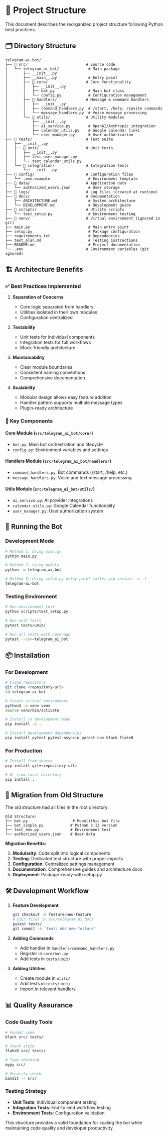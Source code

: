 # 📁 Project Structure

This document describes the reorganized project structure following Python best practices.

## 🗂️ Directory Structure

```
telegram-ai-bot/
├── 📁 src/                          # Source code
│   └── telegram_ai_bot/             # Main package
│       ├── __init__.py
│       ├── __main__.py              # Entry point
│       ├── 📁 core/                 # Core functionality
│       │   ├── __init__.py
│       │   ├── bot.py               # Main bot class
│       │   └── config.py            # Configuration management
│       ├── 📁 handlers/             # Message & command handlers
│       │   ├── __init__.py
│       │   ├── command_handlers.py  # /start, /help, /invite commands
│       │   └── message_handlers.py  # Voice message processing
│       └── 📁 utils/                # Utility modules
│           ├── __init__.py
│           ├── ai_service.py        # OpenAI/Anthropic integration
│           ├── calendar_utils.py    # Google Calendar links
│           └── user_manager.py      # User authorization
├── 📁 tests/                        # Test suite
│   ├── __init__.py
│   ├── 📁 unit/                     # Unit tests
│   │   ├── __init__.py
│   │   ├── test_user_manager.py
│   │   └── test_calendar_utils.py
│   └── 📁 integration/              # Integration tests
│       └── __init__.py
├── 📁 config/                       # Configuration files
│   └── .env.example                 # Environment template
├── 📁 data/                         # Application data
│   └── authorized_users.json        # User storage
├── 📁 logs/                         # Log files (created at runtime)
├── 📁 docs/                         # Documentation
│   ├── ARCHITECTURE.md              # System architecture
│   └── DEVELOPMENT.md               # Development guide
├── 📁 scripts/                      # Utility scripts
│   └── test_setup.py                # Environment testing
├── 📁 venv/                         # Virtual environment (ignored in git)
├── main.py                          # Main entry point
├── setup.py                         # Package configuration
├── requirements.txt                 # Dependencies
├── test_plan.md                     # Testing instructions
├── README.md                        # Project documentation
└── .env                            # Environment variables (git ignored)
```

## 🏗️ Architecture Benefits

### ✅ **Best Practices Implemented**

1. **Separation of Concerns**
   - Core logic separated from handlers
   - Utilities isolated in their own modules
   - Configuration centralized

2. **Testability**
   - Unit tests for individual components
   - Integration tests for full workflows
   - Mock-friendly architecture

3. **Maintainability**
   - Clear module boundaries
   - Consistent naming conventions
   - Comprehensive documentation

4. **Scalability**
   - Modular design allows easy feature addition
   - Handler pattern supports multiple message types
   - Plugin-ready architecture

### 🔧 **Key Components**

#### **Core Module** (`src/telegram_ai_bot/core/`)
- `bot.py`: Main bot orchestration and lifecycle
- `config.py`: Environment variables and settings

#### **Handlers Module** (`src/telegram_ai_bot/handlers/`)
- `command_handlers.py`: Bot commands (/start, /help, etc.)
- `message_handlers.py`: Voice and text message processing

#### **Utils Module** (`src/telegram_ai_bot/utils/`)
- `ai_service.py`: AI provider integrations
- `calendar_utils.py`: Google Calendar functionality
- `user_manager.py`: User authorization system

## 🚀 **Running the Bot**

### **Development Mode**
```bash
# Method 1: Using main.py
python main.py

# Method 2: Using module
python -m telegram_ai_bot

# Method 3: Using setup.py entry point (after pip install -e .)
telegram-ai-bot
```

### **Testing Environment**
```bash
# Run environment test
python scripts/test_setup.py

# Run unit tests
pytest tests/unit/

# Run all tests with coverage
pytest --cov=telegram_ai_bot
```

## 📦 **Installation**

### **For Development**
```bash
# Clone repository
git clone <repository-url>
cd telegram-ai-bot

# Create virtual environment
python3 -m venv venv
source venv/bin/activate

# Install in development mode
pip install -e .

# Install development dependencies
pip install pytest pytest-asyncio pytest-cov black flake8
```

### **For Production**
```bash
# Install from source
pip install git+<repository-url>

# Or from local directory
pip install .
```

## 🔄 **Migration from Old Structure**

The old structure had all files in the root directory:
```
Old Structure:
├── bot.py                    # Monolithic bot file
├── bot_simple.py            # Python 3.13 version
├── test_env.py              # Environment test
└── authorized_users.json    # User data
```

**Migration Benefits:**
1. **Modularity**: Code split into logical components
2. **Testing**: Dedicated test structure with proper imports
3. **Configuration**: Centralized settings management
4. **Documentation**: Comprehensive guides and architecture docs
5. **Deployment**: Package-ready with setup.py

## 🛠️ **Development Workflow**

1. **Feature Development**
   ```bash
   git checkout -b feature/new-feature
   # Edit files in src/telegram_ai_bot/
   pytest tests/
   git commit -m "feat: Add new feature"
   ```

2. **Adding Commands**
   - Add handler in `handlers/command_handlers.py`
   - Register in `core/bot.py`
   - Add tests in `tests/unit/`

3. **Adding Utilities**
   - Create module in `utils/`
   - Add tests in `tests/unit/`
   - Import in relevant handlers

## 📊 **Quality Assurance**

### **Code Quality Tools**
```bash
# Format code
black src/ tests/

# Check style
flake8 src/ tests/

# Type checking
mypy src/

# Security check
bandit -r src/
```

### **Testing Strategy**
- **Unit Tests**: Individual component testing
- **Integration Tests**: End-to-end workflow testing
- **Environment Tests**: Configuration validation

This structure provides a solid foundation for scaling the bot while maintaining code quality and developer productivity.